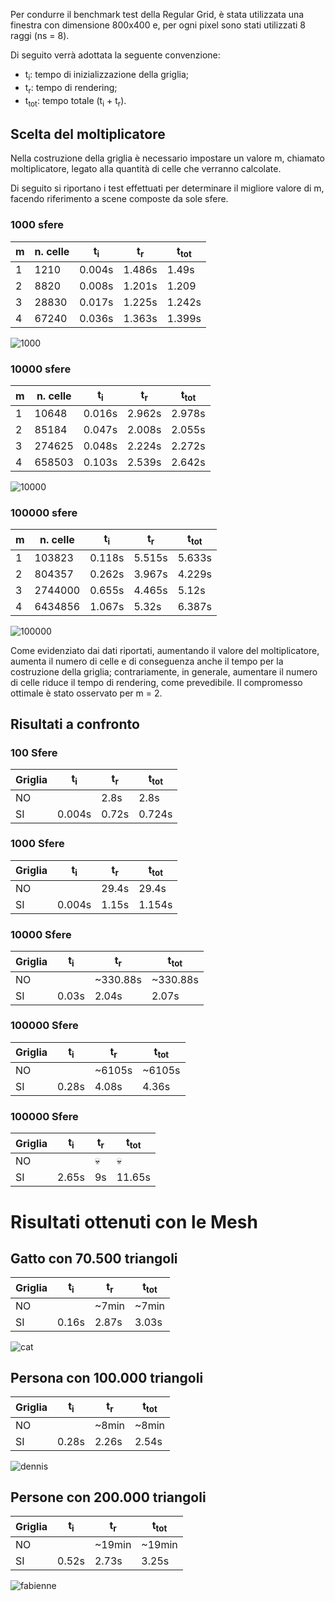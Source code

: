 Per condurre il benchmark test della Regular Grid, è stata utilizzata una finestra con dimensione 800x400 e, per ogni pixel sono stati utilizzati 8 raggi (ns = 8).

Di seguito verrà adottata la seguente convenzione:

 - t<sub>i</sub>: tempo di inizializzazione della griglia;
 - t<sub>r</sub>: tempo di rendering;
 - t<sub>tot</sub>: tempo totale (t<sub>i</sub> + t<sub>r</sub>).

## Scelta del moltiplicatore
Nella costruzione della griglia è necessario impostare un valore m, chiamato moltiplicatore, legato alla quantità di celle che verranno calcolate.

Di seguito si riportano i test effettuati per determinare il migliore valore di m, facendo riferimento a scene composte da sole sfere.

### 1000 sfere
m | n. celle | t<sub>i</sub> | t<sub>r</sub> | t<sub>tot</sub>
--| -- | -- | -- | --
1 | 1210 | 0.004s | 1.486s | 1.49s
2 | 8820 | 0.008s | 1.201s | 1.209
3 | 28830 | 0.017s | 1.225s | 1.242s
4 | 67240 | 0.036s | 1.363s | 1.399s

![1000](img/1000_big.bmp)

### 10000 sfere
m | n. celle | t<sub>i</sub> | t<sub>r</sub> | t<sub>tot</sub>
--| -- | -- | -- | --
1 | 10648| 0.016s | 2.962s | 2.978s
2 | 85184 | 0.047s | 2.008s | 2.055s
3 | 274625 | 0.048s | 2.224s| 2.272s
4 | 658503 | 0.103s | 2.539s | 2.642s

![10000](img/10000_big.bmp)

### 100000 sfere
m | n. celle | t<sub>i</sub> | t<sub>r</sub> | t<sub>tot</sub>
--| -- | -- | -- | --
1 | 103823 | 0.118s | 5.515s| 5.633s
2 | 804357 | 0.262s | 3.967s | 4.229s
3 | 2744000 | 0.655s | 4.465s | 5.12s
4 | 6434856 | 1.067s | 5.32s | 6.387s

![100000](img/100000_big.bmp)

Come evidenziato dai dati riportati, aumentando il valore del moltiplicatore, aumenta il numero di celle e di conseguenza anche il tempo per la costruzione della griglia; contrariamente, in generale, aumentare il numero di celle riduce il tempo di rendering, come prevedibile.
Il compromesso ottimale è stato osservato per m = 2. 

## Risultati a confronto

### 100 Sfere
Griglia | t<sub>i</sub> | t<sub>r</sub> |  t<sub>tot</sub>
-- | -- | -- | --
NO | | 2.8s | 2.8s
SI | 0.004s | 0.72s | 0.724s

### 1000 Sfere
Griglia | t<sub>i</sub> | t<sub>r</sub> |  t<sub>tot</sub>
-- | -- | -- | --
NO | | 29.4s | 29.4s
SI | 0.004s | 1.15s | 1.154s


### 10000 Sfere
Griglia | t<sub>i</sub> | t<sub>r</sub> |  t<sub>tot</sub>
-- | -- | -- | --
NO | | ~330.88s | ~330.88s
SI | 0.03s | 2.04s | 2.07s


### 100000 Sfere
Griglia | t<sub>i</sub> | t<sub>r</sub> |  t<sub>tot</sub>
-- | -- | -- | --
NO | | ~6105s | ~6105s
SI | 0.28s | 4.08s | 4.36s

### 100000 Sfere
Griglia | t<sub>i</sub> | t<sub>r</sub> |  t<sub>tot</sub>
-- | -- | -- | --
NO | | :skull: | :skull:
SI | 2.65s | 9s | 11.65s

# Risultati ottenuti con le Mesh

## Gatto con 70.500 triangoli

Griglia | t<sub>i</sub> | t<sub>r</sub> |  t<sub>tot</sub>
-- | -- | -- | --
NO | | ~7min | ~7min
SI | 0.16s | 2.87s | 3.03s

![cat](img/cat.bmp)

## Persona con 100.000 triangoli

Griglia | t<sub>i</sub> | t<sub>r</sub> |  t<sub>tot</sub>
-- | -- | -- | --
NO | | ~8min | ~8min
SI | 0.28s | 2.26s | 2.54s

![dennis](img/dennis.bmp)


## Persone con 200.000 triangoli

Griglia | t<sub>i</sub> | t<sub>r</sub> |  t<sub>tot</sub>
-- | -- | -- | --
NO | | ~19min | ~19min
SI | 0.52s | 2.73s | 3.25s

![fabienne](img/fabienne.bmp)